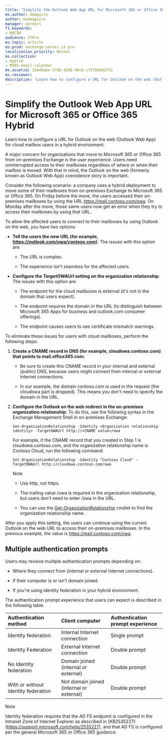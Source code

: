 ```yaml
---
title: "Simplify the Outlook Web App URL for Microsoft 365 or Office 365 Hybrid"
ms.author: dmaguire
author: msdmaguire
manager: serdars
f1.keywords:
- NOCSH
audience: ITPro
ms.topic: article
ms.prod: exchange-server-it-pro
localization_priority: Normal
ms.collection:
- Hybrid
- M365-email-calendar
ms.assetid: 19449aee-3796-4298-90c6-c7579b8d2f7a
ms.reviewer: 
description: "Learn how to configure a URL for Outlook on the web (Outlook Web App) for cloud mailbox users in a hybrid environment."
---
```


# Simplify the Outlook Web App URL for Microsoft 365 or Office 365 Hybrid

Learn how to configure a URL for Outlook on the web (Outlook Web App) for cloud mailbox users in a hybrid environment.

A major concern for organizations that move to Microsoft 365 or Office 365 from on-premises Exchange is the user experience. Users need uninterrupted access to their mailboxes regardless of where or when their mailbox is moved. With that in mind, the Outlook on the web (formerly known as Outlook Web App) coexistence story is important.

Consider the following scenario: a company uses a hybrid deployment to move some of their mailboxes from on-premises Exchange to Microsoft 365 or Office 365. On Friday before the move, the users accessed their on-premises mailboxes by using the URL https://mail.contoso.com/owa. On Monday after the move, those same users now get an error when they try to access their mailboxes by using that URL.

To allow the affected users to connect to their mailboxes by using Outlook on the web, you have two options:

- **Tell the users the new URL (for example, https://outlook.com/owa/contoso.com)**: The issues with this option are:

  - The URL is complex.

  - The experience isn't seamless for the affected users.

- **Configure the *TargetOWAUrl* setting on the organization relationship**: The issues with this option are:

  - The endpoint for the cloud mailboxes is external (it's not in the domain that users expect).

  - The endpoint requires the domain in the URL (to distinguish between Microsoft 365 Apps for business and outlook.com consumer offerings).

  - The endpoint causes users to see certificate mismatch warnings.

To eliminate these issues for users with cloud mailboxes, perform the following steps:

1. **Create a CNAME record in DNS (for example, cloudowa.contoso.com) that points to mail.office365.com**:

   - Be sure to create this CNAME record in your internal and external (public) DNS, because users might connect from internal or external Internet connections.

   - In our example, the domain contoso.com is used in the request (the cloudowa part is dropped). This means you don't need to specify the domain in the URL.

2. **Configure the Outlook on the web redirect in the on-premises organization relationship**: To do this, use the following syntax in the Exchange Management Shell in on-premises Exchange:

   ```
   Set-OrganizationRelationship -Identity <Organization relationship identity> -TargetOWAUrl http://<CNAME value>/owa
   ```

   For example, if the CNAME record that you created in Step 1 is cloudowa.contoso.com, and the organization relationship name is Contoso Cloud, run the following command:

   ```
   Set-OrganizationRelationship -Identity "Contoso Cloud" -TargetOWAUrl http://cloudowa.contoso.com/owa
   ```

   > [!NOTE]
   > 
   > - Use http, not https.
   > 
   > - The trailing value /owa is required in the organization relationship, but users don't need to enter /owa in the URL.
   > 
   > - You can use the [Get-OrganizationRelationship](/powershell/module/exchange/get-organizationrelationship) cmdlet to find the organization relationship name.
   
After you apply this setting, the users can continue using the current Outlook on the web URL to access their on-premises mailboxes. In the previous example, the value is <https://mail.contoso.com/owa>.

## Multiple authentication prompts

Users may receive multiple authentication prompts depending on:

- Where they connect from (internal or external Internet connections).

- If their computer is or isn't domain joined.

- If you're using identity federation in your hybrid environment.

The authentication prompt experience that users can expect is described in the following table.

|**Authentication method**|**Client computer**|**Authentication prompt experience**|
|:-----|:-----|:-----|
|Identity federation|Internal Internet connection|Single prompt|
|Identity Federation|External Internet connection|Double prompt|
|No Identity federation|Domain joined (internal or external)|Double prompt|
|With or without identity federation|Not domain joined (internal or external)|Double prompt|

> [!NOTE]
> Identity federation requires that the AD FS endpoint is configured in the Intranet Zone of Internet Explorer as described in [KB2535227}(https://support.microsoft.com/help/2535227), and that AD FS is configured per the general Microsoft 365 or Office 365 guidance.